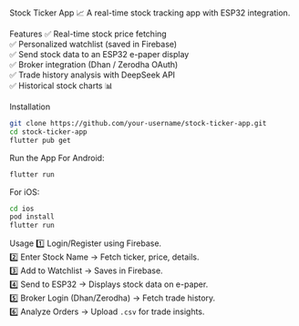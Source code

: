 Stock Ticker App 📈
A real-time stock tracking app with ESP32 integration.

 Features
✅ Real-time stock price fetching  
✅ Personalized watchlist (saved in Firebase)  
✅ Send stock data to an ESP32 e-paper display  
✅ Broker integration (Dhan / Zerodha OAuth)  
✅ Trade history analysis with DeepSeek API  
✅ Historical stock charts 📊  

 Installation
```bash
git clone https://github.com/your-username/stock-ticker-app.git
cd stock-ticker-app
flutter pub get
```

 Run the App
For Android:
```bash
flutter run
```
For iOS:
```bash
cd ios
pod install
flutter run
```

 Usage
1️⃣ Login/Register using Firebase.  
2️⃣ Enter Stock Name → Fetch ticker, price, details.  
3️⃣ Add to Watchlist → Saves in Firebase.  
4️⃣ Send to ESP32 → Displays stock data on e-paper.  
5️⃣ Broker Login (Dhan/Zerodha) → Fetch trade history.  
6️⃣ Analyze Orders → Upload `.csv` for trade insights.  
